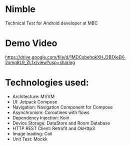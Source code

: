 # Nimble
Technical Test for Android developer at MBC

# Demo Video
https://drive.google.com/file/d/1MDCsbehqkXHJ3B1XeEK-2xmq8L9_ZL1x/view?usp=sharing

# Technologies used:
- Architecture: MVVM
- UI: Jetpack Compose
- Navigation: Navigation Component for Compose
- Asynchronism: Coroutines with flows
- Dependency Injection: Koin
- Device Storage: DataStore and Room Database
- HTTP REST Client: Retrofit and OkHttp3
- Image loading: Coil
- Unit Test: Mockk

